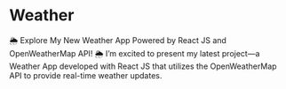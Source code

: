 # Weather
🌦 Explore My New Weather App Powered by React JS and OpenWeatherMap API! 🌦 I’m excited to present my latest project—a Weather App developed with React JS that utilizes the OpenWeatherMap API to provide real-time weather updates. 
